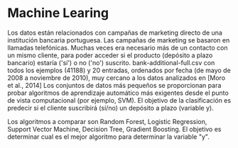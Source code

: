 # Machine Learing 
Los datos están relacionados con campañas de marketing directo de una institución bancaria portuguesa. Las campañas de marketing se basaron en llamadas telefónicas. Muchas veces era necesario más de un contacto con un mismo cliente, para poder acceder si el producto (depósito a plazo bancario) estaría ('sí') o no ('no') suscrito.
bank-additional-full.csv con todos los ejemplos (41188) y 20 entradas, ordenados por fecha (de mayo de 2008 a noviembre de 2010), muy cercano a los datos analizados en [Moro et al., 2014]
Los conjuntos de datos más pequeños se proporcionan para probar algoritmos de aprendizaje automático más exigentes desde el punto de vista computacional (por ejemplo, SVM). El objetivo de la clasificación es predecir si el cliente suscribirá (sí/no) un depósito a plazo (variable y).

Los algoritmos a comparar son Random Forest, Logistic Regression, Support Vector Machine, Decision Tree, Gradient Boosting. El objetivo es determinar cual es el mejor algoritmo para determinar la variable "y".
